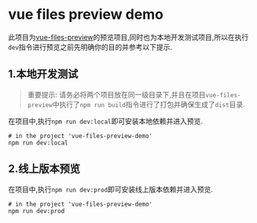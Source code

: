 # vue files preview demo

此项目为[vue-files-preview](https://github.com/VueFilesPreview/vue-files-preview)的预览项目,同时也为本地开发测试项目,所以在执行`dev`指令进行预览之前先明确你的目的并参考以下提示.

## 1.本地开发测试
> 重要提示:
> 请务必将两个项目放在同一级目录下,并且在项目`vue-files-preview`中执行了`npm run build`指令进行了打包并确保生成了`dist`目录.

在项目中,执行`npm run dev:local`即可安装本地依赖并进入预览.
```shell
# in the project 'vue-files-preview-demo'
npm run dev:local
```

## 2.线上版本预览
在项目中,执行`npm run dev:prod`即可安装线上版本依赖并进入预览.
```shell
# in the project 'vue-files-preview-demo'
npm run dev:prod
```
